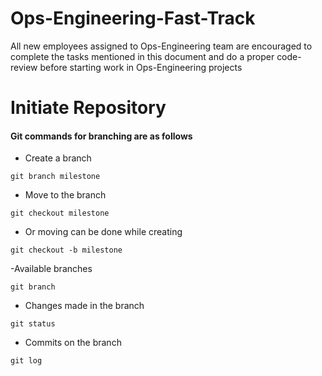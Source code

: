 # Ops-Engineering-Fast-Track
All new employees assigned to Ops-Engineering team are encouraged to complete the tasks mentioned in this document and do a proper code-review before starting work in Ops-Engineering projects

# Initiate Repository

#### Git commands for branching are as follows

- Create a branch
```
git branch milestone
```

- Move to the branch
```
git checkout milestone
```

- Or moving can be done while creating
```
git checkout -b milestone
```
-Available branches
```
git branch
```

- Changes made in the branch
```
git status
```

- Commits on the branch
```
git log
```

